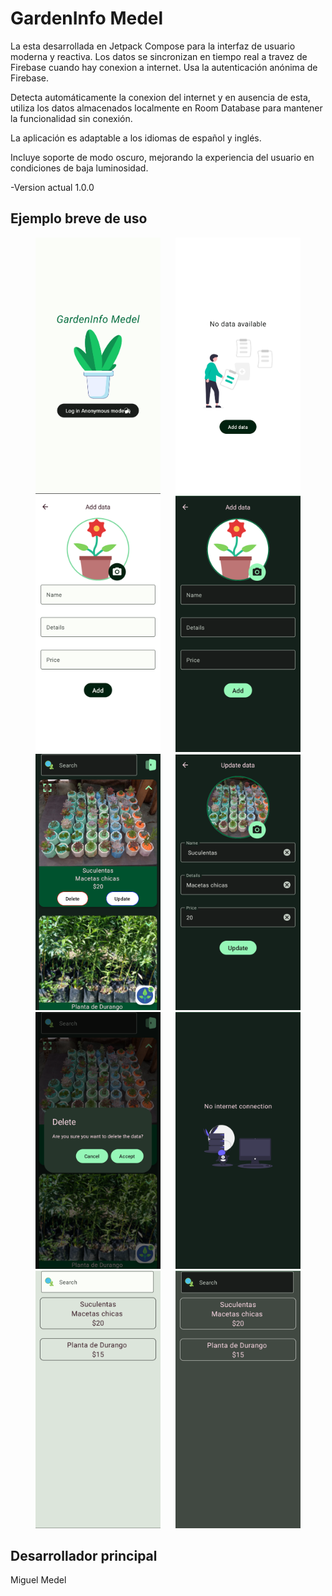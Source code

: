 # GardenInfo Medel
La esta desarrollada en Jetpack Compose para la interfaz de usuario moderna y reactiva. Los datos se sincronizan en tiempo real a travez de Firebase cuando hay conexion a internet. Usa la autenticación anónima de Firebase.

Detecta automáticamente la conexion del internet y en ausencia de esta, utiliza los datos almacenados localmente en Room Database para mantener la funcionalidad sin conexión.

La aplicación es adaptable a los idiomas de español y inglés.

Incluye soporte de modo oscuro, mejorando la experiencia del usuario en condiciones de baja luminosidad.

 
-Version actual 1.0.0

## Ejemplo breve de uso

<p float="left" align="middle">
  <img src="/Android/GardenInfo/img/ima1.png" width="200" hspace="10"/>
  <img src="/Android/GardenInfo/img/ima2.png" width="200" hspace="10"/>
  <img src="/Android/GardenInfo/img/ima3.png" width="200" hspace="10"/>
  <img src="/Android/GardenInfo/img/ima4.png" width="200" hspace="10"/>
  <img src="/Android/GardenInfo/img/ima5.png" width="200" hspace="10"/>
  <img src="/Android/GardenInfo/img/ima6.png" width="200" hspace="10"/>
  <img src="/Android/GardenInfo/img/ima7.png" width="200" hspace="10"/>
  <img src="/Android/GardenInfo/img/ima8.png" width="200" hspace="10"/>
  <img src="/Android/GardenInfo/img/ima9.png" width="200" hspace="10"/>
  <img src="/Android/GardenInfo/img/ima10.png" width="200" hspace="10"/>
</p>

## Desarrollador principal
Miguel Medel 
